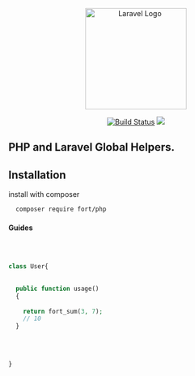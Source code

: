 <p align="center"><a href="https://mnotify.com" target="_blank"><img src="https://business.velstack.com/assets/images/velstack/logo2.png" width="200" alt="Laravel Logo"></a></p>
<p align="center">
<a href="https://github.com/sammyfort/mNotify-laravel"><img src="https://img.shields.io/badge/%3C%2F%3E-PHP%20-blue" alt="Build Status"></a>
<a href="https://packagist.org/packages/velstack/mnotify"><img src="https://img.shields.io/github/license/sammyfort/mNotify-laravel"></a>

 

</p>
 

## PHP and Laravel Global Helpers.

## Installation

install with composer

```bash
  composer require fort/php
```

 
 
#### Guides

```php

 

class User{

   
  public function usage()
  {
  
    return fort_sum(3, 7);
    // 10     
  }
  
 
 
  
}
 
```
 
 
